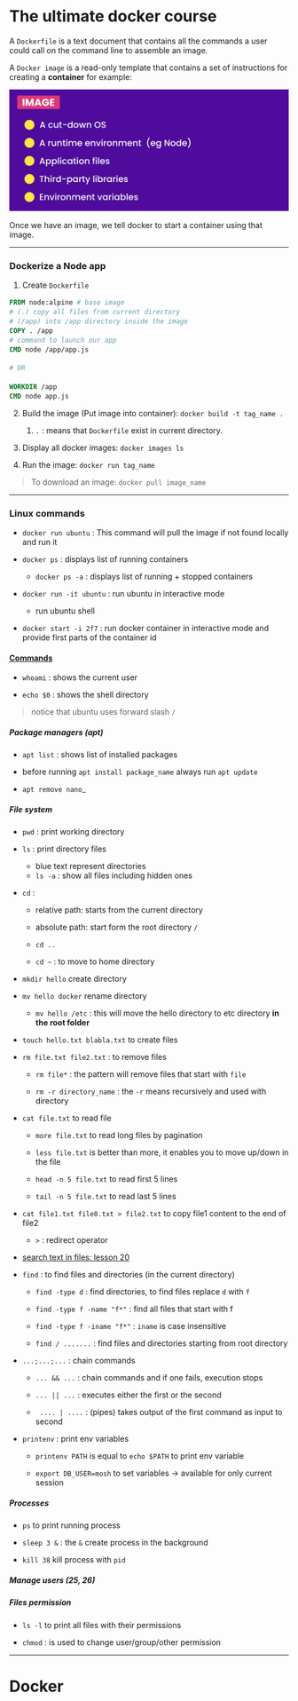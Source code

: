 # The ultimate docker course

A `Dockerfile` is a text document that contains all the commands a user could call on the command line to assemble an image.

A `Docker image` is a read-only template that contains a set of instructions for creating a **container** for example:

![hh](./assets/1c6ea4aacd1609507284547e8cdbba6aaa228fd2.png)

Once we have an image, we tell docker to start a container using that image.

---

### Dockerize a Node app

1) Create `Dockerfile`

```dockerfile
FROM node:alpine # base image
# (.) copy all files from current directory
# (/app) into /app directory inside the image
COPY . /app
# command to launch our app
CMD node /app/app.js

# OR

WORKDIR /app
CMD node app.js
```

2. Build the image (Put image into container): `docker build -t tag_name .`
   
   1. `.` : means that `Dockerfile` exist in current directory.

3. Display all docker images: `docker images ls`

4. Run the image: `docker run tag_name`

> To download an image: `docker pull image_name`

---

### Linux commands

- `docker run ubuntu` : This command will pull the image if not found locally and run it

- `docker ps` : displays list of running containers
  
  - `docker ps -a` : displays list of running + stopped containers

- `docker run -it ubuntu` : run ubuntu in interactive mode
  
  - run ubuntu shell

- `docker start -i 2f7` : run docker container in interactive mode and provide first parts of the container id

#### <u>Commands</u>

- `whoami` : shows the current user

- `echo $0` : shows the shell directory

> notice that ubuntu uses forward slash `/`

##### Package managers (apt)

- `apt list` : shows list of installed packages

- before running `apt install package_name` always run `apt update`

- `apt remove nano`_

##### File system

- `pwd` : print working directory

- `ls` : print directory files
  
  - blue text represent directories
  - `ls -a` : show all files including hidden ones

- `cd` :
  
  - relative path: starts from the current directory
  
  - absolute path: start form the root directory `/`
  
  - `cd ..`
  
  - `cd ~` : to move to home directory

- `mkdir hello` create directory

- `mv hello docker` rename directory
  
  - `mv hello /etc` : this will move the hello directory to etc directory **in the root folder**

- `touch hello.txt blabla.txt` to create files

- `rm file.txt file2.txt` : to remove files
  
  - `rm file*` : the pattern will remove files that start with `file`
  
  - `rm -r directory_name` :  the `-r` means recursively and used with directory

- `cat file.txt` to read file
  
  - `more file.txt` to read long files by pagination
  
  - `less file.txt` is better than more, it enables you to move up/down in the file
  
  - `head -n 5 file.txt` to read first 5 lines
  
  - `tail -n 5 file.txt` to read last 5 lines

- `cat file1.txt file0.txt > file2.txt` to copy file1 content to the end of file2
  
  - `>` : redirect operator

- <u>search text in files: lesson 20</u>

- `find` : to find files and directories (in the current directory)
  
  - `find -type d` : find directories, to find files replace `d` with `f`
  
  - `find -type f -name "f*"` : find all files that start with f
  
  - `find -type f -iname "f*"` : `iname` is case insensitive
  
  - `find / .......` : find files and directories starting from root directory

- `...;...;...` : chain commands
  
  - `... && ...` : chain commands and if one fails, execution stops
  
  - `... || ...` : executes either the first or the second 
  
  - ` .... | ....` : (pipes) takes output of the first command as input to second

- `printenv` : print env variables
  
  - `printenv PATH` is equal to `echo $PATH` to print env variable
  
  - `export DB_USER=mosh` to set variables  -> available for only current session

##### Processes

- `ps` to print running process

- `sleep 3 &` : the `&` create process in the background

- `kill 38` kill process with `pid` 

##### Manage users (25, 26)

##### Files permission

- `ls -l` to print all files with their permissions

- `chmod` : is used to change user/group/other permission

---

# Docker
